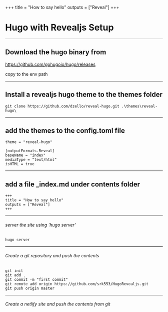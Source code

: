 +++
title = "How to say hello"
outputs = ["Reveal"]
+++

# Hugo with Revealjs Setup

---

## Download the hugo binary from 
https://github.com/gohugoio/hugo/releases

copy to the env path

---

## Install a revealjs hugo theme to the themes folder
```
git clone https://github.com/dzello/reveal-hugo.git .\themes\reveal-hugo\
```
---

## add the themes to the config.toml file

```
theme = "reveal-hugo"

[outputFormats.Reveal]
baseName = "index"
mediaType = "text/html"
isHTML = true
```
---

## add a file _index.md under contents folder 
```
+++
title = "How to say hello"
outputs = ["Reveal"]
+++
```
---

###### server the site using 'hugo server'
```
hugo server
```

---

###### Create a git repository and push the contents

```
git init
git add .
git commit -m "first commit"
git remote add origin https://github.com/srk553/HugoRevealjs.git
git push origin master

```

---

###### Create a netlify site and push the contents from git

